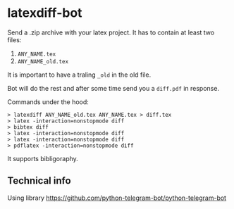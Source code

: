 # latexdiff-bot

Send a .zip archive with your latex project.
It has to contain at least two files:

1. `ANY_NAME.tex`
2. `ANY_NAME_old.tex`

It is important to have a traling `_old` in the old file. 

Bot will do the rest and after some time send you a `diff.pdf` in response.


Commands under the hood:

```shell
> latexdiff ANY_NAME_old.tex ANY_NAME.tex > diff.tex
> latex -interaction=nonstopmode diff
> bibtex diff
> latex -interaction=nonstopmode diff
> latex -interaction=nonstopmode diff
> pdflatex -interaction=nonstopmode diff
```

It supports bibligoraphy.

## Technical info

Using library https://github.com/python-telegram-bot/python-telegram-bot

